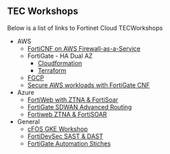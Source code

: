 ## TEC Workshops

Below is a list of links to Fortinet Cloud TECWorkshops

  - AWS
    - [FortiCNF on AWS Firewall-as-a-Service](https://fortinetcloudcse.github.io/FortiCNF/)
    - FortiGate - HA Dual AZ
      - [Cloudformation](https://fortinetcloudcse.github.io/fortigate-aws-ha-dualaz-cloudformation/)
      - [Terraform](https://fortinetcloudcse.github.io/fortigate-aws-ha-dualaz-terraform/)
    - [FGCP](https://fortinetcloudcse.github.io/FGCP-in-AWS/)
    - [Secure AWS workloads with FortiGate CNF](https://fortinetcloudcse.github.io/FortiGate-AWS-CNF-TEC-Workshop/)
  - Azure
    - [FortiWeb with ZTNA & FortiSoar](https://fortinetcloudcse.github.io/FortiWeb-Azure-ZTNA-FortiSoar/)
    - [FortiGate SDWAN Advanced Routing](https://fortinetcloudcse.github.io/advanced-routing-sdwan-azure/)
    - [Fortiweb ZTNA & FortiSOAR](https://fortinetcloudcse.github.io/FortiWeb-Azure-ZTNA-FortiSoar/)
  - General
    - [cFOS GKE Workshop](https://fortinetcloudcse.github.io/cFOS-GKE-Workshop)
    - [FortiDevSec SAST & DAST](https://fortinetcloudcse.github.io/FortiDevSec-Workshop)
    - [FortiGate Automation Stiches](https://fortinetcloudcse.github.io/fortigate-automation-stitch-workshop/index.html)